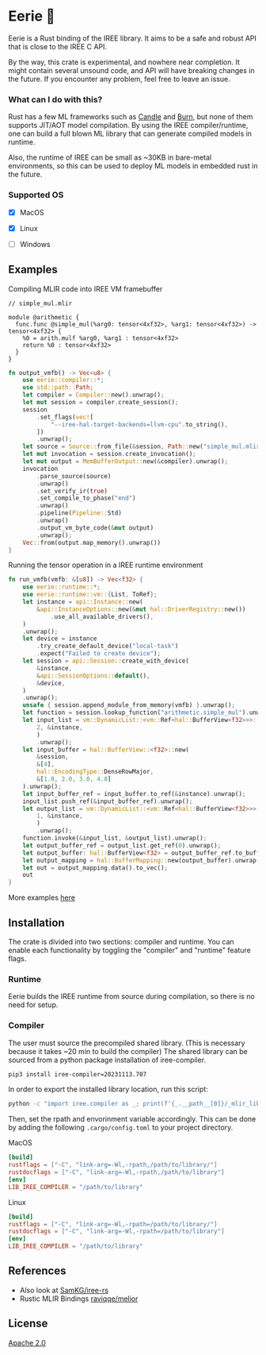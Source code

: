 # Eerie 👻
Eerie is a Rust binding of the IREE library. It aims to be a safe and robust API that is close to the IREE C API. 

By the way, this crate is experimental, and nowhere near completion. It might contain several unsound code, and API will have breaking changes in the future. If you encounter any problem, feel free to leave an issue.

### What can I do with this?
Rust has a few ML frameworks such as [Candle](https://github.com/huggingface/candle) and [Burn](https://github.com/burn-rs/burn), but none of them supports JIT/AOT model compilation. By using the IREE compiler/runtime, one can build a full blown ML library that can generate compiled models in runtime.

Also, the runtime of IREE can be small as ~30KB in bare-metal environments, so this can be used to deploy ML models in embedded rust in the future.

### Supported OS
- [x] MacOS
- [x] Linux
- [ ] Windows


## Examples
Compiling MLIR code into IREE VM framebuffer

```mlir
// simple_mul.mlir

module @arithmetic {
  func.func @simple_mul(%arg0: tensor<4xf32>, %arg1: tensor<4xf32>) -> tensor<4xf32> {
    %0 = arith.mulf %arg0, %arg1 : tensor<4xf32>
    return %0 : tensor<4xf32>
  }
}
```
```rust
fn output_vmfb() -> Vec<u8> {
    use eerie::compiler::*;
    use std::path::Path;
    let compiler = Compiler::new().unwrap();
    let mut session = compiler.create_session();
    session
        .set_flags(vec![
            "--iree-hal-target-backends=llvm-cpu".to_string(),
        ])
        .unwrap();
    let source = Source::from_file(&session, Path::new("simple_mul.mlir")).unwrap();
    let mut invocation = session.create_invocation();
    let mut output = MemBufferOutput::new(&compiler).unwrap();
    invocation
        .parse_source(source)
        .unwrap()
        .set_verify_ir(true)
        .set_compile_to_phase("end")
        .unwrap()
        .pipeline(Pipeline::Std)
        .unwrap()
        .output_vm_byte_code(&mut output)
        .unwrap();
    Vec::from(output.map_memory().unwrap())
}
```
Running the tensor operation in a IREE runtime environment
```rust
fn run_vmfb(vmfb: &[u8]) -> Vec<f32> {
    use eerie::runtime::*;
    use eerie::runtime::vm::{List, ToRef};
    let instance = api::Instance::new(
        &api::InstanceOptions::new(&mut hal::DriverRegistry::new())
            .use_all_available_drivers(),
    )
    .unwrap();
    let device = instance
        .try_create_default_device("local-task")
        .expect("Failed to create device");
    let session = api::Session::create_with_device(
        &instance,
        &api::SessionOptions::default(),
        &device,
    )
    .unwrap();
    unsafe { session.append_module_from_memory(vmfb) }.unwrap();
    let function = session.lookup_function("arithmetic.simple_mul").unwrap();
    let input_list = vm::DynamicList::<vm::Ref<hal::BufferView<f32>>>::new(
        2, &instance,
        )
        .unwrap();
    let input_buffer = hal::BufferView::<f32>::new(
        &session,
        &[4],
        hal::EncodingType::DenseRowMajor,
        &[1.0, 2.0, 3.0, 4.0]
    ).unwrap();
    let input_buffer_ref = input_buffer.to_ref(&instance).unwrap();
    input_list.push_ref(&input_buffer_ref).unwrap();
    let output_list = vm::DynamicList::<vm::Ref<hal::BufferView<f32>>>::new(
        1, &instance,
        )
        .unwrap();
    function.invoke(&input_list, &output_list).unwrap();
    let output_buffer_ref = output_list.get_ref(0).unwrap();
    let output_buffer: hal::BufferView<f32> = output_buffer_ref.to_buffer_view(&session);
    let output_mapping = hal::BufferMapping::new(output_buffer).unwrap();
    let out = output_mapping.data().to_vec();
    out
}
```
More examples [here](https://github.com/gmmyung/eerie/tree/main/examples)

## Installation
The crate is divided into two sections: compiler and runtime. You can enable each functionality by toggling the "compiler" and "runtime" feature flags.

### Runtime
Eerie builds the IREE runtime from source during compilation, so there is no need for setup.

### Compiler
The user must source the precompiled shared library. (This is necessary because it takes ~20 min to build the compiler) The shared library can be sourced from a python package installation of iree-compiler.
```sh
pip3 install iree-compiler=20231113.707
```

In order to export the installed library location, run this script:
```sh
python -c "import iree.compiler as _; print(f'{_.__path__[0]}/_mlir_libs/')"

```

Then, set the rpath and envorinment variable accordingly. This can be done by adding the following `.cargo/config.toml` to your project directory.
 
MacOS
```toml
[build]
rustflags = ["-C", "link-arg=-Wl,-rpath,/path/to/library/"]
rustdocflags = ["-C", "link-arg=-Wl,-rpath,/path/to/library"]
[env]
LIB_IREE_COMPILER = "/path/to/library"
```
Linux
```toml
[build]
rustflags = ["-C", "link-arg=-Wl,-rpath=/path/to/library/"]
rustdocflags = ["-C", "link-arg=-Wl,-rpath=/path/to/library"]
[env]
LIB_IREE_COMPILER = "/path/to/library"
```

## References
- Also look at [SamKG/iree-rs](https://github.com/SamKG/iree-rs/tree/main)
- Rustic MLIR Bindings [raviqqe/melior](https://github.com/raviqqe/melior)

## License
[Apache 2.0](https://github.com/gmmyung/eerie/blob/main/LICENSE)
